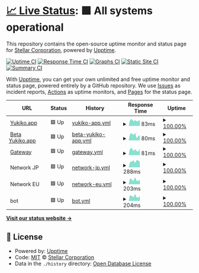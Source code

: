 # [📈 Live Status](https://status.stellar-corp.net): <!--live status--> **🟩 All systems operational**

This repository contains the open-source uptime monitor and status page for [Stellar Corporation](https://Yukiko.app), powered by [Upptime](https://github.com/upptime/upptime).

[![Uptime CI](https://github.com/Yukiko-Dev-Team/upptime/workflows/Uptime%20CI/badge.svg)](https://github.com/Yukiko-Dev-Team/upptime/actions?query=workflow%3A%22Uptime+CI%22)
[![Response Time CI](https://github.com/Yukiko-Dev-Team/upptime/workflows/Response%20Time%20CI/badge.svg)](https://github.com/Yukiko-Dev-Team/upptime/actions?query=workflow%3A%22Response+Time+CI%22)
[![Graphs CI](https://github.com/Yukiko-Dev-Team/upptime/workflows/Graphs%20CI/badge.svg)](https://github.com/Yukiko-Dev-Team/upptime/actions?query=workflow%3A%22Graphs+CI%22)
[![Static Site CI](https://github.com/Yukiko-Dev-Team/upptime/workflows/Static%20Site%20CI/badge.svg)](https://github.com/Yukiko-Dev-Team/upptime/actions?query=workflow%3A%22Static+Site+CI%22)
[![Summary CI](https://github.com/Yukiko-Dev-Team/upptime/workflows/Summary%20CI/badge.svg)](https://github.com/Yukiko-Dev-Team/upptime/actions?query=workflow%3A%22Summary+CI%22)

With [Upptime](https://upptime.js.org), you can get your own unlimited and free uptime monitor and status page, powered entirely by a GitHub repository. We use [Issues](https://github.com/Yukiko-Dev-Team/upptime/issues) as incident reports, [Actions](https://github.com/Yukiko-Dev-Team/upptime/actions) as uptime monitors, and [Pages](https://status.stellar-corp.net) for the status page.

<!--start: status pages-->
<!-- This summary is generated by Upptime (https://github.com/upptime/upptime) -->
<!-- Do not edit this manually, your changes will be overwritten -->
<!-- prettier-ignore -->
| URL | Status | History | Response Time | Uptime |
| --- | ------ | ------- | ------------- | ------ |
| <img alt="" src="https://icons.duckduckgo.com/ip3/yukiko.app.ico" height="13"> [Yukiko.app](https://yukiko.app) | 🟩 Up | [yukiko-app.yml](https://github.com/Yukiko-Dev-Team/Uptime/commits/HEAD/history/yukiko-app.yml) | <details><summary><img alt="Response time graph" src="./graphs/yukiko-app/response-time-week.png" height="20"> 83ms</summary><br><a href="https://status.stellar-corp.net/history/yukiko-app"><img alt="Response time 121" src="https://img.shields.io/endpoint?url=https%3A%2F%2Fraw.githubusercontent.com%2FYukiko-Dev-Team%2FUptime%2FHEAD%2Fapi%2Fyukiko-app%2Fresponse-time.json"></a><br><a href="https://status.stellar-corp.net/history/yukiko-app"><img alt="24-hour response time 60" src="https://img.shields.io/endpoint?url=https%3A%2F%2Fraw.githubusercontent.com%2FYukiko-Dev-Team%2FUptime%2FHEAD%2Fapi%2Fyukiko-app%2Fresponse-time-day.json"></a><br><a href="https://status.stellar-corp.net/history/yukiko-app"><img alt="7-day response time 83" src="https://img.shields.io/endpoint?url=https%3A%2F%2Fraw.githubusercontent.com%2FYukiko-Dev-Team%2FUptime%2FHEAD%2Fapi%2Fyukiko-app%2Fresponse-time-week.json"></a><br><a href="https://status.stellar-corp.net/history/yukiko-app"><img alt="30-day response time 100" src="https://img.shields.io/endpoint?url=https%3A%2F%2Fraw.githubusercontent.com%2FYukiko-Dev-Team%2FUptime%2FHEAD%2Fapi%2Fyukiko-app%2Fresponse-time-month.json"></a><br><a href="https://status.stellar-corp.net/history/yukiko-app"><img alt="1-year response time 121" src="https://img.shields.io/endpoint?url=https%3A%2F%2Fraw.githubusercontent.com%2FYukiko-Dev-Team%2FUptime%2FHEAD%2Fapi%2Fyukiko-app%2Fresponse-time-year.json"></a></details> | <details><summary><a href="https://status.stellar-corp.net/history/yukiko-app">100.00%</a></summary><a href="https://status.stellar-corp.net/history/yukiko-app"><img alt="All-time uptime 91.92%" src="https://img.shields.io/endpoint?url=https%3A%2F%2Fraw.githubusercontent.com%2FYukiko-Dev-Team%2FUptime%2FHEAD%2Fapi%2Fyukiko-app%2Fuptime.json"></a><br><a href="https://status.stellar-corp.net/history/yukiko-app"><img alt="24-hour uptime 100.00%" src="https://img.shields.io/endpoint?url=https%3A%2F%2Fraw.githubusercontent.com%2FYukiko-Dev-Team%2FUptime%2FHEAD%2Fapi%2Fyukiko-app%2Fuptime-day.json"></a><br><a href="https://status.stellar-corp.net/history/yukiko-app"><img alt="7-day uptime 100.00%" src="https://img.shields.io/endpoint?url=https%3A%2F%2Fraw.githubusercontent.com%2FYukiko-Dev-Team%2FUptime%2FHEAD%2Fapi%2Fyukiko-app%2Fuptime-week.json"></a><br><a href="https://status.stellar-corp.net/history/yukiko-app"><img alt="30-day uptime 100.00%" src="https://img.shields.io/endpoint?url=https%3A%2F%2Fraw.githubusercontent.com%2FYukiko-Dev-Team%2FUptime%2FHEAD%2Fapi%2Fyukiko-app%2Fuptime-month.json"></a><br><a href="https://status.stellar-corp.net/history/yukiko-app"><img alt="1-year uptime 91.92%" src="https://img.shields.io/endpoint?url=https%3A%2F%2Fraw.githubusercontent.com%2FYukiko-Dev-Team%2FUptime%2FHEAD%2Fapi%2Fyukiko-app%2Fuptime-year.json"></a></details>
| <img alt="" src="https://icons.duckduckgo.com/ip3/beta.yukiko.app.ico" height="13"> [Beta Yukiko.app](https://beta.yukiko.app) | 🟩 Up | [beta-yukiko-app.yml](https://github.com/Yukiko-Dev-Team/Uptime/commits/HEAD/history/beta-yukiko-app.yml) | <details><summary><img alt="Response time graph" src="./graphs/beta-yukiko-app/response-time-week.png" height="20"> 80ms</summary><br><a href="https://status.stellar-corp.net/history/beta-yukiko-app"><img alt="Response time 103" src="https://img.shields.io/endpoint?url=https%3A%2F%2Fraw.githubusercontent.com%2FYukiko-Dev-Team%2FUptime%2FHEAD%2Fapi%2Fbeta-yukiko-app%2Fresponse-time.json"></a><br><a href="https://status.stellar-corp.net/history/beta-yukiko-app"><img alt="24-hour response time 62" src="https://img.shields.io/endpoint?url=https%3A%2F%2Fraw.githubusercontent.com%2FYukiko-Dev-Team%2FUptime%2FHEAD%2Fapi%2Fbeta-yukiko-app%2Fresponse-time-day.json"></a><br><a href="https://status.stellar-corp.net/history/beta-yukiko-app"><img alt="7-day response time 80" src="https://img.shields.io/endpoint?url=https%3A%2F%2Fraw.githubusercontent.com%2FYukiko-Dev-Team%2FUptime%2FHEAD%2Fapi%2Fbeta-yukiko-app%2Fresponse-time-week.json"></a><br><a href="https://status.stellar-corp.net/history/beta-yukiko-app"><img alt="30-day response time 90" src="https://img.shields.io/endpoint?url=https%3A%2F%2Fraw.githubusercontent.com%2FYukiko-Dev-Team%2FUptime%2FHEAD%2Fapi%2Fbeta-yukiko-app%2Fresponse-time-month.json"></a><br><a href="https://status.stellar-corp.net/history/beta-yukiko-app"><img alt="1-year response time 103" src="https://img.shields.io/endpoint?url=https%3A%2F%2Fraw.githubusercontent.com%2FYukiko-Dev-Team%2FUptime%2FHEAD%2Fapi%2Fbeta-yukiko-app%2Fresponse-time-year.json"></a></details> | <details><summary><a href="https://status.stellar-corp.net/history/beta-yukiko-app">100.00%</a></summary><a href="https://status.stellar-corp.net/history/beta-yukiko-app"><img alt="All-time uptime 91.74%" src="https://img.shields.io/endpoint?url=https%3A%2F%2Fraw.githubusercontent.com%2FYukiko-Dev-Team%2FUptime%2FHEAD%2Fapi%2Fbeta-yukiko-app%2Fuptime.json"></a><br><a href="https://status.stellar-corp.net/history/beta-yukiko-app"><img alt="24-hour uptime 100.00%" src="https://img.shields.io/endpoint?url=https%3A%2F%2Fraw.githubusercontent.com%2FYukiko-Dev-Team%2FUptime%2FHEAD%2Fapi%2Fbeta-yukiko-app%2Fuptime-day.json"></a><br><a href="https://status.stellar-corp.net/history/beta-yukiko-app"><img alt="7-day uptime 100.00%" src="https://img.shields.io/endpoint?url=https%3A%2F%2Fraw.githubusercontent.com%2FYukiko-Dev-Team%2FUptime%2FHEAD%2Fapi%2Fbeta-yukiko-app%2Fuptime-week.json"></a><br><a href="https://status.stellar-corp.net/history/beta-yukiko-app"><img alt="30-day uptime 100.00%" src="https://img.shields.io/endpoint?url=https%3A%2F%2Fraw.githubusercontent.com%2FYukiko-Dev-Team%2FUptime%2FHEAD%2Fapi%2Fbeta-yukiko-app%2Fuptime-month.json"></a><br><a href="https://status.stellar-corp.net/history/beta-yukiko-app"><img alt="1-year uptime 91.74%" src="https://img.shields.io/endpoint?url=https%3A%2F%2Fraw.githubusercontent.com%2FYukiko-Dev-Team%2FUptime%2FHEAD%2Fapi%2Fbeta-yukiko-app%2Fuptime-year.json"></a></details>
| <img alt="" src="https://icons.duckduckgo.com/ip3/gateway.yukiko.app.ico" height="13"> [Gateway](https://Gateway.yukiko.app) | 🟩 Up | [gateway.yml](https://github.com/Yukiko-Dev-Team/Uptime/commits/HEAD/history/gateway.yml) | <details><summary><img alt="Response time graph" src="./graphs/gateway/response-time-week.png" height="20"> 81ms</summary><br><a href="https://status.stellar-corp.net/history/gateway"><img alt="Response time 134" src="https://img.shields.io/endpoint?url=https%3A%2F%2Fraw.githubusercontent.com%2FYukiko-Dev-Team%2FUptime%2FHEAD%2Fapi%2Fgateway%2Fresponse-time.json"></a><br><a href="https://status.stellar-corp.net/history/gateway"><img alt="24-hour response time 72" src="https://img.shields.io/endpoint?url=https%3A%2F%2Fraw.githubusercontent.com%2FYukiko-Dev-Team%2FUptime%2FHEAD%2Fapi%2Fgateway%2Fresponse-time-day.json"></a><br><a href="https://status.stellar-corp.net/history/gateway"><img alt="7-day response time 81" src="https://img.shields.io/endpoint?url=https%3A%2F%2Fraw.githubusercontent.com%2FYukiko-Dev-Team%2FUptime%2FHEAD%2Fapi%2Fgateway%2Fresponse-time-week.json"></a><br><a href="https://status.stellar-corp.net/history/gateway"><img alt="30-day response time 109" src="https://img.shields.io/endpoint?url=https%3A%2F%2Fraw.githubusercontent.com%2FYukiko-Dev-Team%2FUptime%2FHEAD%2Fapi%2Fgateway%2Fresponse-time-month.json"></a><br><a href="https://status.stellar-corp.net/history/gateway"><img alt="1-year response time 134" src="https://img.shields.io/endpoint?url=https%3A%2F%2Fraw.githubusercontent.com%2FYukiko-Dev-Team%2FUptime%2FHEAD%2Fapi%2Fgateway%2Fresponse-time-year.json"></a></details> | <details><summary><a href="https://status.stellar-corp.net/history/gateway">100.00%</a></summary><a href="https://status.stellar-corp.net/history/gateway"><img alt="All-time uptime 91.91%" src="https://img.shields.io/endpoint?url=https%3A%2F%2Fraw.githubusercontent.com%2FYukiko-Dev-Team%2FUptime%2FHEAD%2Fapi%2Fgateway%2Fuptime.json"></a><br><a href="https://status.stellar-corp.net/history/gateway"><img alt="24-hour uptime 100.00%" src="https://img.shields.io/endpoint?url=https%3A%2F%2Fraw.githubusercontent.com%2FYukiko-Dev-Team%2FUptime%2FHEAD%2Fapi%2Fgateway%2Fuptime-day.json"></a><br><a href="https://status.stellar-corp.net/history/gateway"><img alt="7-day uptime 100.00%" src="https://img.shields.io/endpoint?url=https%3A%2F%2Fraw.githubusercontent.com%2FYukiko-Dev-Team%2FUptime%2FHEAD%2Fapi%2Fgateway%2Fuptime-week.json"></a><br><a href="https://status.stellar-corp.net/history/gateway"><img alt="30-day uptime 100.00%" src="https://img.shields.io/endpoint?url=https%3A%2F%2Fraw.githubusercontent.com%2FYukiko-Dev-Team%2FUptime%2FHEAD%2Fapi%2Fgateway%2Fuptime-month.json"></a><br><a href="https://status.stellar-corp.net/history/gateway"><img alt="1-year uptime 91.91%" src="https://img.shields.io/endpoint?url=https%3A%2F%2Fraw.githubusercontent.com%2FYukiko-Dev-Team%2FUptime%2FHEAD%2Fapi%2Fgateway%2Fuptime-year.json"></a></details>
| <img alt="" src="https://icons.duckduckgo.com/ip3/null.ico" height="13"> Network JP | 🟩 Up | [network-jp.yml](https://github.com/Yukiko-Dev-Team/Uptime/commits/HEAD/history/network-jp.yml) | <details><summary><img alt="Response time graph" src="./graphs/network-jp/response-time-week.png" height="20"> 288ms</summary><br><a href="https://status.stellar-corp.net/history/network-jp"><img alt="Response time 269" src="https://img.shields.io/endpoint?url=https%3A%2F%2Fraw.githubusercontent.com%2FYukiko-Dev-Team%2FUptime%2FHEAD%2Fapi%2Fnetwork-jp%2Fresponse-time.json"></a><br><a href="https://status.stellar-corp.net/history/network-jp"><img alt="24-hour response time 320" src="https://img.shields.io/endpoint?url=https%3A%2F%2Fraw.githubusercontent.com%2FYukiko-Dev-Team%2FUptime%2FHEAD%2Fapi%2Fnetwork-jp%2Fresponse-time-day.json"></a><br><a href="https://status.stellar-corp.net/history/network-jp"><img alt="7-day response time 288" src="https://img.shields.io/endpoint?url=https%3A%2F%2Fraw.githubusercontent.com%2FYukiko-Dev-Team%2FUptime%2FHEAD%2Fapi%2Fnetwork-jp%2Fresponse-time-week.json"></a><br><a href="https://status.stellar-corp.net/history/network-jp"><img alt="30-day response time 266" src="https://img.shields.io/endpoint?url=https%3A%2F%2Fraw.githubusercontent.com%2FYukiko-Dev-Team%2FUptime%2FHEAD%2Fapi%2Fnetwork-jp%2Fresponse-time-month.json"></a><br><a href="https://status.stellar-corp.net/history/network-jp"><img alt="1-year response time 269" src="https://img.shields.io/endpoint?url=https%3A%2F%2Fraw.githubusercontent.com%2FYukiko-Dev-Team%2FUptime%2FHEAD%2Fapi%2Fnetwork-jp%2Fresponse-time-year.json"></a></details> | <details><summary><a href="https://status.stellar-corp.net/history/network-jp">100.00%</a></summary><a href="https://status.stellar-corp.net/history/network-jp"><img alt="All-time uptime 99.84%" src="https://img.shields.io/endpoint?url=https%3A%2F%2Fraw.githubusercontent.com%2FYukiko-Dev-Team%2FUptime%2FHEAD%2Fapi%2Fnetwork-jp%2Fuptime.json"></a><br><a href="https://status.stellar-corp.net/history/network-jp"><img alt="24-hour uptime 100.00%" src="https://img.shields.io/endpoint?url=https%3A%2F%2Fraw.githubusercontent.com%2FYukiko-Dev-Team%2FUptime%2FHEAD%2Fapi%2Fnetwork-jp%2Fuptime-day.json"></a><br><a href="https://status.stellar-corp.net/history/network-jp"><img alt="7-day uptime 100.00%" src="https://img.shields.io/endpoint?url=https%3A%2F%2Fraw.githubusercontent.com%2FYukiko-Dev-Team%2FUptime%2FHEAD%2Fapi%2Fnetwork-jp%2Fuptime-week.json"></a><br><a href="https://status.stellar-corp.net/history/network-jp"><img alt="30-day uptime 100.00%" src="https://img.shields.io/endpoint?url=https%3A%2F%2Fraw.githubusercontent.com%2FYukiko-Dev-Team%2FUptime%2FHEAD%2Fapi%2Fnetwork-jp%2Fuptime-month.json"></a><br><a href="https://status.stellar-corp.net/history/network-jp"><img alt="1-year uptime 99.84%" src="https://img.shields.io/endpoint?url=https%3A%2F%2Fraw.githubusercontent.com%2FYukiko-Dev-Team%2FUptime%2FHEAD%2Fapi%2Fnetwork-jp%2Fuptime-year.json"></a></details>
| <img alt="" src="https://icons.duckduckgo.com/ip3/null.ico" height="13"> Network EU | 🟩 Up | [network-eu.yml](https://github.com/Yukiko-Dev-Team/Uptime/commits/HEAD/history/network-eu.yml) | <details><summary><img alt="Response time graph" src="./graphs/network-eu/response-time-week.png" height="20"> 203ms</summary><br><a href="https://status.stellar-corp.net/history/network-eu"><img alt="Response time 227" src="https://img.shields.io/endpoint?url=https%3A%2F%2Fraw.githubusercontent.com%2FYukiko-Dev-Team%2FUptime%2FHEAD%2Fapi%2Fnetwork-eu%2Fresponse-time.json"></a><br><a href="https://status.stellar-corp.net/history/network-eu"><img alt="24-hour response time 177" src="https://img.shields.io/endpoint?url=https%3A%2F%2Fraw.githubusercontent.com%2FYukiko-Dev-Team%2FUptime%2FHEAD%2Fapi%2Fnetwork-eu%2Fresponse-time-day.json"></a><br><a href="https://status.stellar-corp.net/history/network-eu"><img alt="7-day response time 203" src="https://img.shields.io/endpoint?url=https%3A%2F%2Fraw.githubusercontent.com%2FYukiko-Dev-Team%2FUptime%2FHEAD%2Fapi%2Fnetwork-eu%2Fresponse-time-week.json"></a><br><a href="https://status.stellar-corp.net/history/network-eu"><img alt="30-day response time 234" src="https://img.shields.io/endpoint?url=https%3A%2F%2Fraw.githubusercontent.com%2FYukiko-Dev-Team%2FUptime%2FHEAD%2Fapi%2Fnetwork-eu%2Fresponse-time-month.json"></a><br><a href="https://status.stellar-corp.net/history/network-eu"><img alt="1-year response time 227" src="https://img.shields.io/endpoint?url=https%3A%2F%2Fraw.githubusercontent.com%2FYukiko-Dev-Team%2FUptime%2FHEAD%2Fapi%2Fnetwork-eu%2Fresponse-time-year.json"></a></details> | <details><summary><a href="https://status.stellar-corp.net/history/network-eu">100.00%</a></summary><a href="https://status.stellar-corp.net/history/network-eu"><img alt="All-time uptime 99.35%" src="https://img.shields.io/endpoint?url=https%3A%2F%2Fraw.githubusercontent.com%2FYukiko-Dev-Team%2FUptime%2FHEAD%2Fapi%2Fnetwork-eu%2Fuptime.json"></a><br><a href="https://status.stellar-corp.net/history/network-eu"><img alt="24-hour uptime 100.00%" src="https://img.shields.io/endpoint?url=https%3A%2F%2Fraw.githubusercontent.com%2FYukiko-Dev-Team%2FUptime%2FHEAD%2Fapi%2Fnetwork-eu%2Fuptime-day.json"></a><br><a href="https://status.stellar-corp.net/history/network-eu"><img alt="7-day uptime 100.00%" src="https://img.shields.io/endpoint?url=https%3A%2F%2Fraw.githubusercontent.com%2FYukiko-Dev-Team%2FUptime%2FHEAD%2Fapi%2Fnetwork-eu%2Fuptime-week.json"></a><br><a href="https://status.stellar-corp.net/history/network-eu"><img alt="30-day uptime 100.00%" src="https://img.shields.io/endpoint?url=https%3A%2F%2Fraw.githubusercontent.com%2FYukiko-Dev-Team%2FUptime%2FHEAD%2Fapi%2Fnetwork-eu%2Fuptime-month.json"></a><br><a href="https://status.stellar-corp.net/history/network-eu"><img alt="1-year uptime 99.35%" src="https://img.shields.io/endpoint?url=https%3A%2F%2Fraw.githubusercontent.com%2FYukiko-Dev-Team%2FUptime%2FHEAD%2Fapi%2Fnetwork-eu%2Fuptime-year.json"></a></details>
| <img alt="" src="https://icons.duckduckgo.com/ip3/null.ico" height="13"> bot | 🟩 Up | [bot.yml](https://github.com/Yukiko-Dev-Team/Uptime/commits/HEAD/history/bot.yml) | <details><summary><img alt="Response time graph" src="./graphs/bot/response-time-week.png" height="20"> 204ms</summary><br><a href="https://status.stellar-corp.net/history/bot"><img alt="Response time 225" src="https://img.shields.io/endpoint?url=https%3A%2F%2Fraw.githubusercontent.com%2FYukiko-Dev-Team%2FUptime%2FHEAD%2Fapi%2Fbot%2Fresponse-time.json"></a><br><a href="https://status.stellar-corp.net/history/bot"><img alt="24-hour response time 164" src="https://img.shields.io/endpoint?url=https%3A%2F%2Fraw.githubusercontent.com%2FYukiko-Dev-Team%2FUptime%2FHEAD%2Fapi%2Fbot%2Fresponse-time-day.json"></a><br><a href="https://status.stellar-corp.net/history/bot"><img alt="7-day response time 204" src="https://img.shields.io/endpoint?url=https%3A%2F%2Fraw.githubusercontent.com%2FYukiko-Dev-Team%2FUptime%2FHEAD%2Fapi%2Fbot%2Fresponse-time-week.json"></a><br><a href="https://status.stellar-corp.net/history/bot"><img alt="30-day response time 231" src="https://img.shields.io/endpoint?url=https%3A%2F%2Fraw.githubusercontent.com%2FYukiko-Dev-Team%2FUptime%2FHEAD%2Fapi%2Fbot%2Fresponse-time-month.json"></a><br><a href="https://status.stellar-corp.net/history/bot"><img alt="1-year response time 225" src="https://img.shields.io/endpoint?url=https%3A%2F%2Fraw.githubusercontent.com%2FYukiko-Dev-Team%2FUptime%2FHEAD%2Fapi%2Fbot%2Fresponse-time-year.json"></a></details> | <details><summary><a href="https://status.stellar-corp.net/history/bot">100.00%</a></summary><a href="https://status.stellar-corp.net/history/bot"><img alt="All-time uptime 100.00%" src="https://img.shields.io/endpoint?url=https%3A%2F%2Fraw.githubusercontent.com%2FYukiko-Dev-Team%2FUptime%2FHEAD%2Fapi%2Fbot%2Fuptime.json"></a><br><a href="https://status.stellar-corp.net/history/bot"><img alt="24-hour uptime 100.00%" src="https://img.shields.io/endpoint?url=https%3A%2F%2Fraw.githubusercontent.com%2FYukiko-Dev-Team%2FUptime%2FHEAD%2Fapi%2Fbot%2Fuptime-day.json"></a><br><a href="https://status.stellar-corp.net/history/bot"><img alt="7-day uptime 100.00%" src="https://img.shields.io/endpoint?url=https%3A%2F%2Fraw.githubusercontent.com%2FYukiko-Dev-Team%2FUptime%2FHEAD%2Fapi%2Fbot%2Fuptime-week.json"></a><br><a href="https://status.stellar-corp.net/history/bot"><img alt="30-day uptime 100.00%" src="https://img.shields.io/endpoint?url=https%3A%2F%2Fraw.githubusercontent.com%2FYukiko-Dev-Team%2FUptime%2FHEAD%2Fapi%2Fbot%2Fuptime-month.json"></a><br><a href="https://status.stellar-corp.net/history/bot"><img alt="1-year uptime 100.00%" src="https://img.shields.io/endpoint?url=https%3A%2F%2Fraw.githubusercontent.com%2FYukiko-Dev-Team%2FUptime%2FHEAD%2Fapi%2Fbot%2Fuptime-year.json"></a></details>

<!--end: status pages-->

[**Visit our status website →**](https://status.stellar-corp.net)

## 📄 License

- Powered by: [Upptime](https://github.com/upptime/upptime)
- Code: [MIT](./LICENSE) © [Stellar Corporation](https://Yukiko.app)
- Data in the `./history` directory: [Open Database License](https://opendatacommons.org/licenses/odbl/1-0/)

